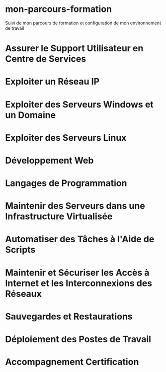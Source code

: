 # mon-parcours-formation
Suivi de mon parcours de formation et configuration de mon environnement de travail

# Assurer le Support Utilisateur en Centre de Services 
# Exploiter un Réseau IP 
# Exploiter des Serveurs Windows et un Domaine
# Exploiter des Serveurs Linux
# Développement Web
# Langages de Programmation
# Maintenir des Serveurs dans une Infrastructure Virtualisée
# Automatiser des Tâches à l'Aide de Scripts
# Maintenir et Sécuriser les Accès à Internet et les Interconnexions des Réseaux 
# Sauvegardes et Restaurations 
# Déploiement des Postes de Travail 
# Accompagnement Certification

